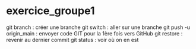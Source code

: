 # exercice_groupe1
git branch : créer une branche
git switch : aller sur une branche 
git push -u origin_main : envoyer code GIT pour la 1ère fois vers GitHub
git restore : revenir au dernier commit
git status : voir où on en est